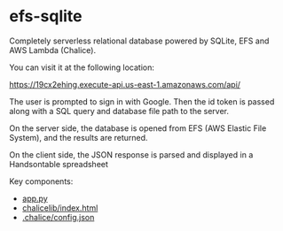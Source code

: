 # efs-sqlite

Completely serverless relational database powered by SQLite, EFS and AWS Lambda (Chalice).

You can visit it at the following location: 

https://19cx2ehing.execute-api.us-east-1.amazonaws.com/api/

The user is prompted to sign in with Google. Then the id token is passed along with a SQL query and database file path to the server.

On the server side, the database is opened from EFS (AWS Elastic File System), and the results are returned.

On the client side, the JSON response is parsed and displayed in a Handsontable spreadsheet

Key components:

- [app.py](app.py)
- [chalicelib/index.html](chalicelib/index.html)
- [.chalice/config.json](.chalice/config.json)